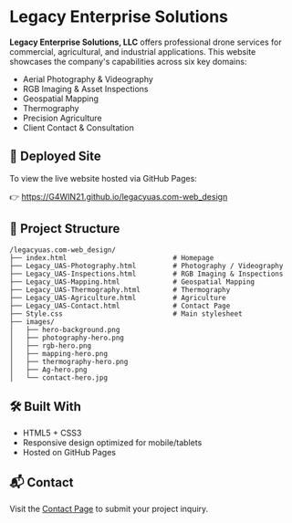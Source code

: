 # Legacy Enterprise Solutions

**Legacy Enterprise Solutions, LLC** offers professional drone services for commercial, agricultural, and industrial applications. This website showcases the company's capabilities across six key domains:

- Aerial Photography & Videography
- RGB Imaging & Asset Inspections
- Geospatial Mapping
- Thermography
- Precision Agriculture
- Client Contact & Consultation

## 🚀 Deployed Site

To view the live website hosted via GitHub Pages:

👉 https://G4WIN21.github.io/legacyuas.com-web_design

## 📁 Project Structure

```
/legacyuas.com-web_design/
├── index.html                          # Homepage
├── Legacy_UAS-Photography.html         # Photography / Videography
├── Legacy_UAS-Inspections.html         # RGB Imaging & Inspections
├── Legacy_UAS-Mapping.html             # Geospatial Mapping
├── Legacy_UAS-Thermography.html        # Thermography
├── Legacy_UAS-Agriculture.html         # Agriculture
├── Legacy_UAS-Contact.html             # Contact Page
├── Style.css                           # Main stylesheet
├── images/
│   ├── hero-background.png
│   ├── photography-hero.png
│   ├── rgb-hero.png
│   ├── mapping-hero.png
│   ├── thermography-hero.png
│   ├── Ag-hero.png
│   └── contact-hero.jpg
```

## 🛠️ Built With

- HTML5 + CSS3
- Responsive design optimized for mobile/tablets
- Hosted on GitHub Pages

## 📬 Contact

Visit the [Contact Page](Legacy_UAS-Contact.html) to submit your project inquiry.
